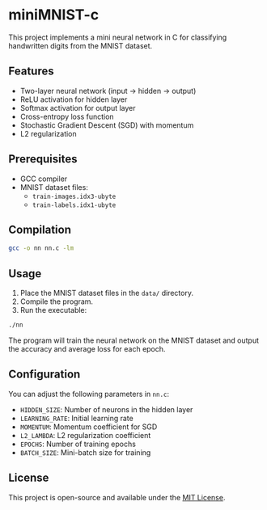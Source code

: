 # miniMNIST-c

This project implements a mini neural network in C for classifying handwritten digits from the MNIST dataset.

## Features

- Two-layer neural network (input -> hidden -> output)
- ReLU activation for hidden layer
- Softmax activation for output layer
- Cross-entropy loss function
- Stochastic Gradient Descent (SGD) with momentum
- L2 regularization

## Prerequisites

- GCC compiler
- MNIST dataset files:
  - `train-images.idx3-ubyte`
  - `train-labels.idx1-ubyte`

## Compilation

```bash
gcc -o nn nn.c -lm
```

## Usage

1. Place the MNIST dataset files in the `data/` directory.
2. Compile the program.
3. Run the executable:

```bash
./nn
```

The program will train the neural network on the MNIST dataset and output the accuracy and average loss for each epoch.

## Configuration

You can adjust the following parameters in `nn.c`:

- `HIDDEN_SIZE`: Number of neurons in the hidden layer
- `LEARNING_RATE`: Initial learning rate
- `MOMENTUM`: Momentum coefficient for SGD
- `L2_LAMBDA`: L2 regularization coefficient
- `EPOCHS`: Number of training epochs
- `BATCH_SIZE`: Mini-batch size for training

## License

This project is open-source and available under the [MIT License](LICENSE).

